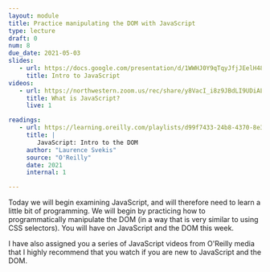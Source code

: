```yaml
---
layout: module
title: Practice manipulating the DOM with JavaScript
type: lecture
draft: 0
num: 8
due_date: 2021-05-03
slides:
   - url: https://docs.google.com/presentation/d/1WWHJ0Y9qTqyJfjJEelH48LwROKBbq-W_U6LpS4jjdf0/edit?usp=sharing
     title: Intro to JavaScript
videos: 
   - url: https://northwestern.zoom.us/rec/share/y8VacI_i8z9JBdLI9UDiAL89P6jKT6a80CBN-qIPnk7cf9dosewMLdOAyg-Gfw1m?startTime=1588193760000
     title: What is JavaScript?
     live: 1

readings:
   - url: https://learning.oreilly.com/playlists/d99f7433-24b8-4370-8e33-f2bb8429e702
     title: |
        JavaScript: Intro to the DOM
     author: "Laurence Svekis"
     source: "O'Reilly"
     date: 2021
     internal: 1

---
```


Today we will begin examining JavaScript, and will therefore need to learn a little bit of programming. We will begin by practicing how to programmatically manipulate the DOM (in a way that is very similar to using CSS selectors). You will have on JavaScript and the DOM this week.

I have also assigned you a series of JavaScript videos from O'Reilly media that I highly recommend that you watch if you are new to JavaScript and the DOM.